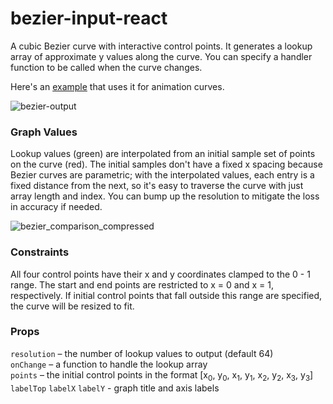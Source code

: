 # bezier-input-react

A cubic Bezier curve with interactive control points. It generates a lookup array of approximate y values along the curve. You can specify a handler function to be called when the curve changes.

Here's an [example](github.com/georgeolee/p-widge) that uses it for animation curves.

![bezier-output](https://user-images.githubusercontent.com/62530485/169880265-a6972892-68af-4e2b-96ab-c6d74fdc8355.gif)


### Graph Values

Lookup values (green) are interpolated from an initial sample set of points on the curve (red). The initial samples don't have a fixed x spacing because Bezier curves are parametric; with the interpolated values, each entry is a fixed distance from the next, so it's easy to traverse the curve with just array length and index. You can bump up the resolution to mitigate the loss in accuracy if needed.


![bezier_comparison_compressed](https://user-images.githubusercontent.com/62530485/169634721-63925d24-38a2-4b42-864e-a6f092776711.gif)


### Constraints
All four control points have their x and y coordinates clamped to the 0 - 1 range. The start and end points are restricted to  x = 0 and x = 1, respectively. If initial control points that fall outside this range are specified, the curve will be resized to fit.

### Props

`resolution` – the number of lookup values to output  (default 64)\
`onChange` – a function to handle the lookup array\
`points` – the initial control points in the format [x<sub>0</sub>, y<sub>0</sub>, x<sub>1</sub>, y<sub>1</sub>, x<sub>2</sub>, y<sub>2</sub>, x<sub>3</sub>, y<sub>3</sub>]\
`labelTop` `labelX` `labelY` - graph title and axis labels

